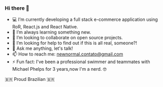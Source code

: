 ### Hi there 👋

- 💻 I’m currently developing a full stack e-commerce application using RoR, React.js and React Native.
- 🤯 I’m always learning something new.
- 👯 I’m looking to collaborate on open source projects.
- 🤔 I’m looking for help to find out if this is all real, someone?! 
- 💬 Ask me anything, let's talk!
- 📫 How to reach me: newnormal.contato@gmail.com
- ⚡ Fun fact: I've been a professional swimmer and teammates with Michael Phelps for 3 years,now I'm a nerd. 🤓

🇧🇷 Proud Brazilian 🇧🇷
